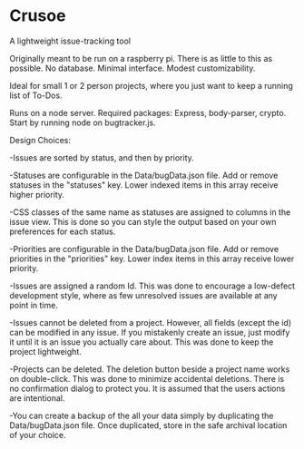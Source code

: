 # Crusoe
A lightweight issue-tracking tool

Originally meant to be run on a raspberry pi.  There is as little to this as 
possible.  No database.  Minimal interface.  Modest customizability.

Ideal for small 1 or 2 person projects, where you just want to keep a running 
list of To-Dos.

Runs on a node server.  Required packages:  Express, body-parser, crypto.  
Start by running node on bugtracker.js.

Design Choices:

-Issues are sorted by status, and then by priority.  

-Statuses are configurable in the Data/bugData.json file.  Add or remove 
statuses in the "statuses" key. Lower indexed items in this array receive 
higher priority.

-CSS classes of the same name as statuses are assigned to columns in the issue 
view.  This is done so you can style the output based on your own preferences 
for each status.

-Priorities are configurable in the Data/bugData.json file.  Add or remove
priorities in the "priorities" key.  Lower index items in this array receive 
lower priority.

-Issues are assigned a random Id.  This was done to encourage a low-defect
development style, where as few unresolved issues are available at any point 
in time.

-Issues cannot be deleted from a project.  However, all fields (except the id)
can be modified in any issue.  If you mistakenly create an issue, just modify
it until it is an issue you actually care about.  This was done to keep the 
project lightweight.

-Projects can be deleted.  The deletion button beside a project name works on
double-click.  This was done to minimize accidental deletions.  There is no 
confirmation dialog to protect you.  It is assumed that the users actions are
intentional.

-You can create a backup of the all your data simply by duplicating the 
Data/bugData.json file.  Once duplicated, store in the safe archival location 
of your choice.
